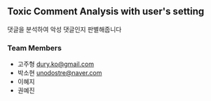 ## Toxic Comment Analysis with user's setting 
  댓글을 분석하여 악성 댓글인지 판별해줍니다

### Team Members
 - 고주형 <dury.ko@gmail.com>
 - 박소현 <unodostre@naver.com>
 - 이혜지
 - 권예진
